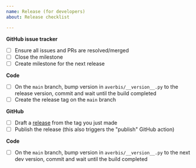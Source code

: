 ```yaml
---
name: Release (for developers)
about: Release checklist

---
```


**GitHub issue tracker**
- [ ] Ensure all issues and PRs are resolved/merged
- [ ] Close the milestone
- [ ] Create milestone for the next release

**Code**
- [ ] On the `main` branch, bump version in `averbis/__version__.py` to the release version, commit and wait until the build completed
- [ ] Create the release tag on the `main` branch

**GitHub**
- [ ] Draft a [release](https://github.com/averbis/averbis-python-api/releases) from the tag you just made
- [ ] Publish the release (this also triggers the "publish" GitHub action)

**Code**
- [ ] On the `main` branch, bump version in `averbis/__version__.py` to the next dev version, commit and wait until the build completed

